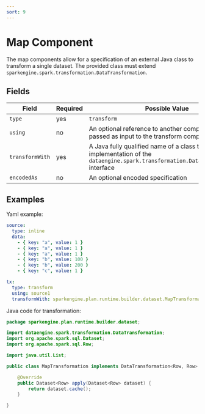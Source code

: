 ```yaml
---
sort: 9
---
```


# Map Component

The map components allow for a specification of an external Java class to transform a single dataset.
The provided class must extend `sparkengine.spark.transformation.DataTransformation`.

## Fields

| Field | Required | Possible Value |
| ----- | -------- | -------------- |
| `type` | yes | `transform` |
| `using` | no | An optional reference to another component to be passed as input to the transform component  |
| `transformWith` | yes | A Java fully qualified name of a class that specifies an implementation of the `dataengine.spark.transformation.DataTransformation` interface |
| `encodedAs` | no | An optional encoded specification |

## Examples

Yaml example:
```yaml
source:
  type: inline
  data:
    - { key: "a", value: 1 }
    - { key: "a", value: 1 }
    - { key: "a", value: 1 }
    - { key: "b", value: 100 }
    - { key: "b", value: 200 }
    - { key: "c", value: 1 }

tx:
  type: transform
  using: source1
  transformWith: sparkengine.plan.runtime.builder.dataset.MapTransformation
```

Java code for transformation:
```java
package sparkengine.plan.runtime.builder.dataset;

import dataengine.spark.transformation.DataTransformation;
import org.apache.spark.sql.Dataset;
import org.apache.spark.sql.Row;

import java.util.List;

public class MapTransformation implements DataTransformation<Row, Row> {

    @Override
    public Dataset<Row> apply(Dataset<Row> dataset) {
        return dataset.cache();
    }

}
```
